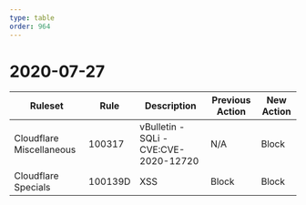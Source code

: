 ```yaml
---
type: table
order: 964
---
```


# 2020-07-27

<TableWrap><table style="width: 100%">

<thead>
  <tr>
    <th>Ruleset</th>
    <th>Rule</th>
    <th>Description</th>
    <th>Previous Action</th>
    <th>New Action</th>
  </tr>
</thead>
<tbody>
  <tr>
    <td>Cloudflare Miscellaneous</td>
    <td>100317</td>
    <td>vBulletin - SQLi - CVE:CVE-2020-12720</td>
    <td>N/A</td>
    <td>Block</td>
  </tr>
  <tr>
    <td>Cloudflare Specials</td>
    <td>100139D</td>
    <td>XSS</td>
    <td>Block</td>
    <td>Block</td>
  </tr>
</tbody>

</table></TableWrap>
